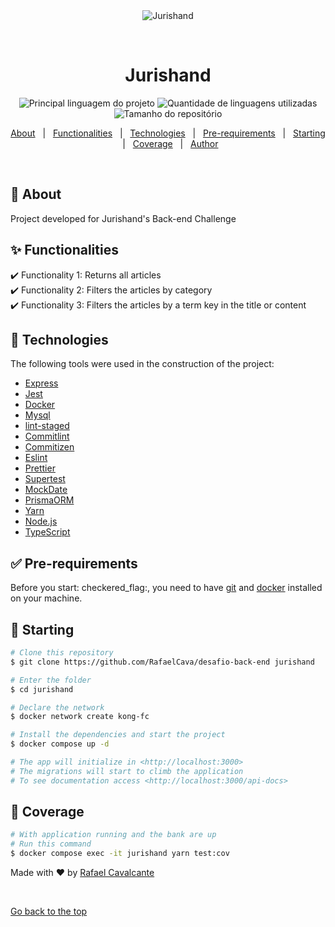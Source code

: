 <div align="center" id="top"> 
  <img src="https://jurishand.com/_next/static/media/logo-jurishand-black.7fffda40.svg" alt="Jurishand" />

  &#xa0;

  <!-- <a href="https://jurishand.netlify.com">Demo</a> -->
</div>

<h1 align="center">Jurishand</h1>

<p align="center">
  <img alt="Principal linguagem do projeto" src="https://img.shields.io/github/languages/top/RafaelCava/desafio-back-end?color=56BEB8">

  <img alt="Quantidade de linguagens utilizadas" src="https://img.shields.io/github/languages/count/RafaelCava/desafio-back-end?color=56BEB8">

  <img alt="Tamanho do repositório" src="https://img.shields.io/github/repo-size/RafaelCava/desafio-back-end?color=56BEB8">

  <!-- <img alt="License" src="https://img.shields.io/github/license/RafaelCava/desafio-back-end?color=56BEB8"> -->

  <!-- <img alt="Github issues" src="https://img.shields.io/github/issues/RafaelCava/desafio-back-end?color=56BEB8" /> -->

  <!-- <img alt="Github forks" src="https://img.shields.io/github/forks/RafaelCava/desafio-back-end?color=56BEB8" /> -->

  <!-- <img alt="Github stars" src="https://img.shields.io/github/stars/RafaelCava/desafio-back-end?color=56BEB8" /> -->
</p>

<!-- Status -->

<!-- <h4 align="center"> 
	🚧  Jurishand 🚀 Em construção...  🚧
</h4> 

<hr> -->

<p align="center">
  <a href="#dart-about">About</a> &#xa0; | &#xa0; 
  <a href="#sparkles-functionalities">Functionalities</a> &#xa0; | &#xa0;
  <a href="#rocket-technologies">Technologies</a> &#xa0; | &#xa0;
  <a href="#white_check_mark-pre-requirements">Pre-requirements</a> &#xa0; | &#xa0;
  <a href="#checkered_flag-starting">Starting</a> &#xa0; | &#xa0;
  <a href="#checkered_flag-coverage">Coverage</a> &#xa0; | &#xa0;
  <!-- <a href="#memo-license">License</a> &#xa0; | &#xa0; -->
  <a href="https://github.com/RafaelCava" target="_blank">Author</a>
</p>

<br>

## :dart: About ##

Project developed for Jurishand's Back-end Challenge

## :sparkles: Functionalities ##

:heavy_check_mark: Functionality 1: Returns all articles\
:heavy_check_mark: Functionality 2: Filters the articles by category\
:heavy_check_mark: Functionality 3: Filters the articles by a term key in the title or content

## :rocket: Technologies ##

The following tools were used in the construction of the project:

- [Express](https://expressjs.com/pt-br/)
- [Jest](https://jestjs.io/pt-BR/)
- [Docker](https://www.docker.com/)
- [Mysql](https://www.mysql.com/)
- [lint-staged](https://github.com/okonet/lint-staged)
- [Commitlint](https://commitlint.js.org/)
- [Commitizen](https://github.com/commitizen/cz-cli)
- [Eslint](https://eslint.org/)
- [Prettier](https://prettier.io/)
- [Supertest](https://www.npmjs.com/package/supertest)
- [MockDate](https://www.npmjs.com/package/mockdate)
- [PrismaORM](https://www.prisma.io/)
- [Yarn](https://yarnpkg.com/)
- [Node.js](https://nodejs.org/en/)
- [TypeScript](https://www.typescriptlang.org/)

## :white_check_mark: Pre-requirements ##

Before you start: checkered_flag:, you need to have [git](https://git-scm.com) and [docker](https://www.docker.com/) installed on your machine.

## :checkered_flag: Starting ##

```bash
# Clone this repository
$ git clone https://github.com/RafaelCava/desafio-back-end jurishand

# Enter the folder
$ cd jurishand

# Declare the network
$ docker network create kong-fc

# Install the dependencies and start the project
$ docker compose up -d

# The app will initialize in <http://localhost:3000>
# The migrations will start to climb the application
# To see documentation access <http://localhost:3000/api-docs>
```

## :checkered_flag: Coverage ##
```bash
# With application running and the bank are up
# Run this command
$ docker compose exec -it jurishand yarn test:cov
```

<!-- ## :memo: License ## -->

<!-- Este projeto está sob licença MIT. Veja o arquivo [LICENSE](LICENSE.md) para mais detalhes. -->


Made with :heart: by <a href="https://github.com/RafaelCava" target="_blank">Rafael Cavalcante</a>

&#xa0;

<a href="#top">Go back to the top</a>
